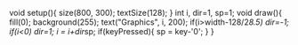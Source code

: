 void setup(){
  size(800, 300);
  textSize(128);
}
int i, dir=1, sp=1;
void draw(){
  fill(0);
  background(255);
  text("Graphics", i, 200);
  if(i>width-128/2*8.5) dir=-1;
  if(i<0) dir=1;
  i = i+dir*sp;
  if(keyPressed){
    sp = key-'0';
  }
}
